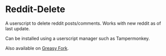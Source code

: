 # Reddit-Delete
A userscript to delete reddit posts/comments. Works with new reddit as of last update.

Can be installed using a userscript manager such as Tampermonkey.

Also available on [Greasy Fork](https://greasyfork.org/en/scripts/497070-new-reddit-submission-delete).

